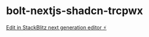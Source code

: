 # bolt-nextjs-shadcn-trcpwx

[Edit in StackBlitz next generation editor ⚡️](https://stackblitz.com/~/github.com/ekaone/bolt-nextjs-shadcn-trcpwx)